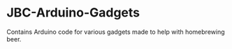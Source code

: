 JBC-Arduino-Gadgets
===================

Contains Arduino code for various gadgets made to help with homebrewing beer.